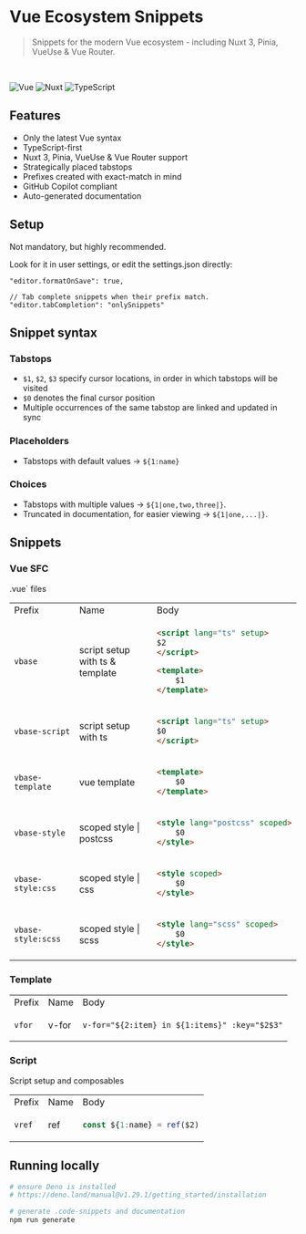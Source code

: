 # Vue Ecosystem Snippets

> Snippets for the modern Vue ecosystem - including Nuxt 3, Pinia, VueUse & Vue Router.

<br>

![Vue](https://img.shields.io/badge/vue-%2335495e.svg?style=for-the-badge&logo=vuedotjs&logoColor=%234FC08D)
![Nuxt](https://img.shields.io/badge/Nuxt-002E3B?style=for-the-badge&logo=nuxtdotjs&logoColor=#00DC82)
![TypeScript](https://img.shields.io/badge/typescript-%23007ACC.svg?style=for-the-badge&logo=typescript&logoColor=white)

## Features
- Only the latest Vue syntax
- TypeScript-first
- Nuxt 3, Pinia, VueUse & Vue Router support
- Strategically placed tabstops
- Prefixes created with exact-match in mind 
- GitHub Copilot compliant
- Auto-generated documentation

## Setup
Not mandatory, but highly recommended.

Look for it in user settings, or edit the settings.json directly:
```jsonc
"editor.formatOnSave": true,

// Tab complete snippets when their prefix match.
"editor.tabCompletion": "onlySnippets"
```

## Snippet syntax

### Tabstops
- `$1`, `$2`, `$3` specify cursor locations, in order in which tabstops will be visited
- `$0` denotes the final cursor position
- Multiple occurrences of the same tabstop are linked and updated in sync

### Placeholders
- Tabstops with default values → `${1:name}` 

### Choices
- Tabstops with multiple values → `${1|one,two,three|}`. 
- Truncated in documentation, for easier viewing → `${1|one,...|}`. 

## Snippets
<!-- START:docs-gen -->
### Vue SFC
.vue` files
<table width="100%">

<tr>
<td>Prefix</td>
<td>Name</td>
<td>Body</td>
</tr>

<tr>
<td><code>vbase</code></td>
<td>script setup with ts & template</td>
<td>

```html
<script lang="ts" setup>
$2
</script>

<template>
	$1
</template>

```

</td>
</tr>

<tr>
<td><code>vbase-script</code></td>
<td>script setup with ts</td>
<td>

```html
<script lang="ts" setup>
$0
</script>

```

</td>
</tr>

<tr>
<td><code>vbase-template</code></td>
<td>vue template</td>
<td>

```html
<template>
	$0
</template>

```

</td>
</tr>

<tr>
<td><code>vbase-style</code></td>
<td>scoped style | postcss</td>
<td>

```html
<style lang="postcss" scoped>
	$0
</style>

```

</td>
</tr>

<tr>
<td><code>vbase-style:css</code></td>
<td>scoped style | css</td>
<td>

```html
<style scoped>
	$0
</style>

```

</td>
</tr>

<tr>
<td><code>vbase-style:scss</code></td>
<td>scoped style | scss</td>
<td>

```html
<style lang="scss" scoped>
	$0
</style>

```

</td>
</tr>
</table>


### Template

<table width="100%">

<tr>
<td>Prefix</td>
<td>Name</td>
<td>Body</td>
</tr>

<tr>
<td><code>vfor</code></td>
<td>v-for</td>
<td>

```html
v-for="${2:item} in ${1:items}" :key="$2$3"
```

</td>
</tr>
</table>


### Script
Script setup and composables
<table width="100%">

<tr>
<td>Prefix</td>
<td>Name</td>
<td>Body</td>
</tr>

<tr>
<td><code>vref</code></td>
<td>ref</td>
<td>

```javascript
const ${1:name} = ref($2)
```

</td>
</tr>
</table>

<!-- END:docs-gen -->

## Running locally

```bash
# ensure Deno is installed
# https://deno.land/manual@v1.29.1/getting_started/installation

# generate .code-snippets and documentation
npm run generate
```
